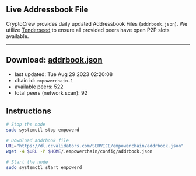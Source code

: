 ## Live Addressbook File

CryptoCrew provides daily updated Addressbook Files (`addrbook.json`). We utilize [Tenderseed](https://github.com/binaryholdings/tenderseed) to ensure all provided peers have open P2P slots available.

---
**Download: [addrbook.json](https://dl.ccvalidators.com/SERVICE/empowerchain/addrbook.json)**
---

- last updated: Tue Aug 29 2023 02:20:08
- chain id: `empowerchain-1`
- available peers: 522
- total peers (network scan): 92

## Instructions
```sh
# Stop the node
sudo systemctl stop empowerd

# Download addrbook file
URL="https://dl.ccvalidators.com/SERVICE/empowerchain/addrbook.json"
wget -4 $URL -P $HOME/.empowerchain/config/addrbook.json

# Start the node
sudo systemctl start empowerd
```
